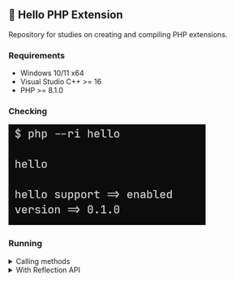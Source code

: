 ## 🐘 Hello PHP Extension
Repository for studies on creating and compiling PHP extensions.

### Requirements
- Windows 10/11 x64
- Visual Studio C++ >= 16
- PHP >= 8.1.0

### Checking
![Checking](./.github/screenshots/check.png)

### Running

<details>
<summary>
Calling methods
</summary>
<img src="./.github/screenshots/default.png">
</details>

<details>
<summary>
With Reflection API
</summary>
<img src="./.github/screenshots/reflection.png">
</details>
